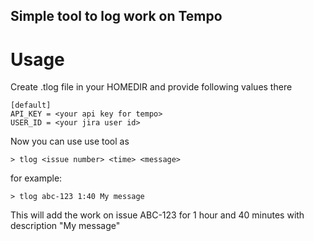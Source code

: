 Simple tool to log work on Tempo
---------------------------------

# Usage

Create .tlog file in your HOMEDIR and provide following values there

```
[default]
API_KEY = <your api key for tempo>
USER_ID = <your jira user id>
```

Now you can use use tool as

`> tlog <issue number> <time> <message>`

for example:

`> tlog abc-123 1:40 My message`

This will add the work on issue ABC-123 for 1 hour and 40 minutes with description "My message"
